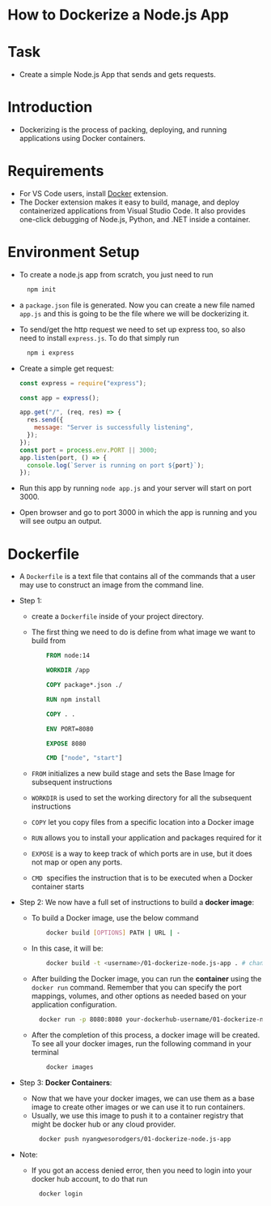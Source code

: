 # How to Dockerize a Node.js App

# Task

- Create a simple Node.js App that sends and gets requests.

# Introduction

- Dockerizing is the process of packing, deploying, and running applications using Docker containers.

# Requirements

- For VS Code users, install [Docker](https://marketplace.visualstudio.com/items?itemName=ms-azuretools.vscode-docker) extension.
- The Docker extension makes it easy to build, manage, and deploy containerized applications from Visual Studio Code. It also provides one-click debugging of Node.js, Python, and .NET inside a container.

# Environment Setup

- To create a node.js app from scratch, you just need to run
  ```sh
    npm init
  ```
- a `package.json` file is generated. Now you can create a new file named `app.js` and this is going to be the file where we will be dockerizing it.
- To send/get the http request we need to set up express too, so also need to install `express.js`. To do that simply run
  ```sh
    npm i express
  ```
- Create a simple get request:

  ```js
  const express = require("express");

  const app = express();

  app.get("/", (req, res) => {
    res.send({
      message: "Server is successfully listening",
    });
  });
  const port = process.env.PORT || 3000;
  app.listen(port, () => {
    console.log(`Server is running on port ${port}`);
  });
  ```

- Run this app by running `node app.js` and your server will start on port 3000.
- Open browser and go to port 3000 in which the app is running and you will see outpu an output.

# Dockerfile

- A `Dockerfile` is a text file that contains all of the commands that a user may use to construct an image from the command line.
- Step 1:

  - create a `Dockerfile` inside of your project directory.
  - The first thing we need to do is define from what image we want to build from

    ```Dockerfile
        FROM node:14

        WORKDIR /app

        COPY package*.json ./

        RUN npm install

        COPY . .

        ENV PORT=8080

        EXPOSE 8080

        CMD ["node", "start"]
    ```

  - `FROM` initializes a new build stage and sets the Base Image for subsequent instructions
  - `WORKDIR` is used to set the working directory for all the subsequent instructions
  - `COPY` let you copy files from a specific location into a Docker image
  - `RUN` allows you to install your application and packages required for it
  - `EXPOSE` is a way to keep track of which ports are in use, but it does not map or open any ports.
  - `CMD` ​ specifies the instruction that is to be executed when a Docker container starts

- Step 2: We now have a full set of instructions to build a **docker image**:
  - To build a Docker image, use the below command
    ```sh
        docker build [OPTIONS] PATH | URL | -
    ```
  - In this case, it will be:
    ```sh
        docker build -t <username>/01-dockerize-node.js-app . # change dockerhub username
    ```
  - After building the Docker image, you can run the **container** using the `docker run` command. Remember that you can specify the port mappings, volumes, and other options as needed based on your application configuration.
    ```sh
      docker run -p 8080:8080 your-dockerhub-username/01-dockerize-node.js-app
    ```
  - After the completion of this process, a docker image will be created. To see all your docker images, run the following command in your terminal
    ```sh
        docker images
    ```
- Step 3: **Docker Containers**:
  - Now that we have your docker images, we can use them as a base image to create other images or we can use it to run containers.
  - Usually, we use this image to push it to a container registry that might be docker hub or any cloud provider.
    ```sh
      docker push nyangwesorodgers/01-dockerize-node.js-app
    ```
- Note:
  - If you got an access denied error, then you need to login into your docker hub account, to do that run
    ```sh
      docker login
    ```
